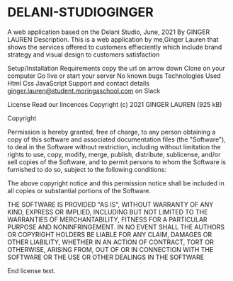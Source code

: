 # DELANI-STUDIOGINGER
A web application based on the Delani Studio, June, 2021 By GINGER LAUREN Description. This is a web application by me,Ginger Lauren that shows the services offered to customers effieciently which include brand strategy and visual design to customers satisfaction

Setup/Installation Requirements copy the url on arrow down Clone on your computer Go live or start your server No known bugs Technologies Used Html Css JavaScript Support and contact details ginger.lauren@student.moringaschool.com on Slack

License Read our lincences Copyright (c) 2021 GINGER LAUREN (925 kB)

Copyright

Permission is hereby granted, free of charge, to any person obtaining a copy of this software and associated documentation files (the "Software"), to deal in the Software without restriction, including without limitation the rights to use, copy, modify, merge, publish, distribute, sublicense, and/or sell copies of the Software, and to permit persons to whom the Software is furnished to do so, subject to the following conditions:

The above copyright notice and this permission notice shall be included in all copies or substantial portions of the Software.

THE SOFTWARE IS PROVIDED "AS IS", WITHOUT WARRANTY OF ANY KIND, EXPRESS OR IMPLIED, INCLUDING BUT NOT LIMITED TO THE WARRANTIES OF MERCHANTABILITY, FITNESS FOR A PARTICULAR PURPOSE AND NONINFRINGEMENT. IN NO EVENT SHALL THE AUTHORS OR COPYRIGHT HOLDERS BE LIABLE FOR ANY CLAIM, DAMAGES OR OTHER LIABILITY, WHETHER IN AN ACTION OF CONTRACT, TORT OR OTHERWISE, ARISING FROM, OUT OF OR IN CONNECTION WITH THE SOFTWARE OR THE USE OR OTHER DEALINGS IN THE SOFTWARE

End license text.
